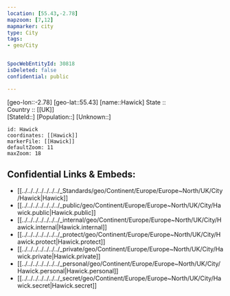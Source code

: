 ```yaml
---
location: [55.43,-2.78] 
mapzoom: [7,12] 
mapmarker: city 
type: City
tags:
- geo/City


SpocWebEntityId: 30818
isDeleted: false
confidential: public

---
```

[geo-lon::-2.78] 
[geo-lat::55.43] 
[name::Hawick] 
State ::  
Country :: [[UK]]  
[StateId::] 
[Population::] 
[Unknown::] 


```leaflet
id: Hawick
coordinates: [[Hawick]] 
markerFile: [[Hawick]] 
defaultZoom: 11 
maxZoom: 18
```


## Confidential Links & Embeds: 
- [[../../../../../../../_Standards/geo/Continent/Europe/Europe~North/UK/City/Hawick|Hawick]] 
- [[../../../../../../../_public/geo/Continent/Europe/Europe~North/UK/City/Hawick.public|Hawick.public]] 
- [[../../../../../../../_internal/geo/Continent/Europe/Europe~North/UK/City/Hawick.internal|Hawick.internal]] 
- [[../../../../../../../_protect/geo/Continent/Europe/Europe~North/UK/City/Hawick.protect|Hawick.protect]] 
- [[../../../../../../../_private/geo/Continent/Europe/Europe~North/UK/City/Hawick.private|Hawick.private]] 
- [[../../../../../../../_personal/geo/Continent/Europe/Europe~North/UK/City/Hawick.personal|Hawick.personal]] 
- [[../../../../../../../_secret/geo/Continent/Europe/Europe~North/UK/City/Hawick.secret|Hawick.secret]] 
